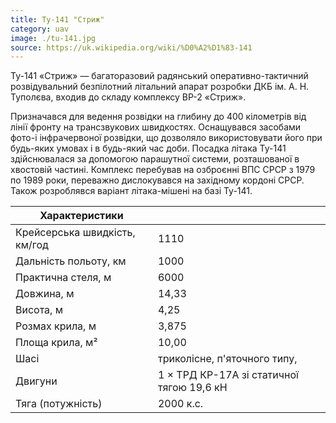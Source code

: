 ```yaml
---
title: Ту-141 "Стриж"
category: uav
image: ./tu-141.jpg
source: https://uk.wikipedia.org/wiki/%D0%A2%D1%83-141
---
```


Ту-141 «Стриж» — багаторазовий радянський оперативно-тактичний розвідувальний безпілотний літальний апарат розробки ДКБ ім. А. Н. Туполєва, входив до складу комплексу ВР-2 «Стриж».

Призначався для ведення розвідки на глибину до 400 кілометрів від лінії фронту на трансзвукових швидкостях. Оснащувався засобами фото-і інфрачервоної розвідки, що дозволяло використовувати його при будь-яких умовах і в будь-який час доби. Посадка літака Ту-141 здійснювалася за допомогою парашутної системи, розташованої в хвостовій частині. Комплекс перебував на озброєнні ВПС СРСР з 1979 по 1989 роки, переважно дислокувався на західному кордоні СРСР. Також розроблявся варіант літака-мішені на базі Ту-141.

| Характеристики                |                                           |
| ----------------------------- | ----------------------------------------- |
| Крейсерська швидкість, км/год | 1110                                      |
| Дальність польоту, км         | 1000                                      |
| Практична стеля, м            | 6000                                      |
| Довжина, м                    | 14,33                                     |
| Висота, м                     | 4,25                                      |
| Розмах крила, м               | 3,875                                     |
| Площа крила, м²               | 10,00                                     |
| Шасі                          | триколісне, п'яточного типу,              |
| Двигуни                       | 1 × ТРД КР-17А зі статичної тягою 19,6 кН |
| Тяга (потужність)             | 2000 к.с.                                 |
